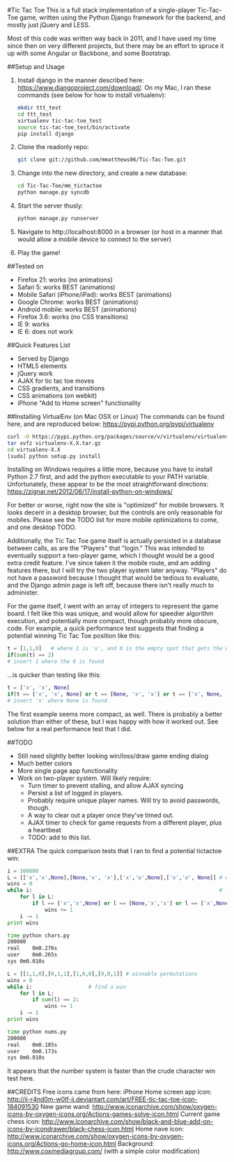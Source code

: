 #Tic Tac Toe
This is a full stack implementation of a single-player Tic-Tac-Toe game, written using the Python Django framework for the backend, and mostly just jQuery and LESS.

Most of this code was written way back in 2011, and I have used my time since then on very different projects, but there may be an effort to spruce it up with some Angular or Backbone, and some Bootstrap.

##Setup and Usage
1. Install django in the manner described here: https://www.djangoproject.com/download/.  On my Mac, I ran these commands (see below for how to install virtualenv):
	```bash
	mkdir ttt_test
	cd ttt_test
	virtualenv tic-tac-toe_test
	source tic-tac-toe_test/bin/activate
	pip install django
	```

2. Clone the readonly repo:
	```bash
	git clone git://github.com/mmatthews06/Tic-Tac-Toe.git
	```

3. Change into the new directory, and create a new database:
	```bash
	cd Tic-Tac-Toe/mm_tictactoe
	python manage.py syncdb
	```

4. Start the server thusly:
	```bash
	python manage.py runserver
	```

5. Navigate to http://localhost:8000 in a browser (or host in a manner that would allow a mobile device to connect to the server)
6. Play the game!

##Tested on
- Firefox 21: works (no animations)
- Safari 5: works BEST (animations)
- Mobile Safari (iPhone/iPad): works BEST (animations)
- Google Chrome: works BEST (animations)
- Android mobile: works BEST (animations)
- Firefox 3.6: works (no CSS transitions)
- IE 9: works
- IE 6: does not work

##Quick Features List
- Served by Django
- HTML5 elements
- jQuery work
- AJAX for tic tac toe moves
- CSS gradients, and transitions
- CSS animations (on webkit)
- iPhone "Add to Home screen" functionality

##Installing VirtualEnv (on Mac OSX or Linux)
The commands can be found here, and are reproduced below: https://pypi.python.org/pypi/virtualenv
```bash
curl -O https://pypi.python.org/packages/source/v/virtualenv/virtualenv-X.X.tar.gz
tar xvfz virtualenv-X.X.tar.gz
cd virtualenv-X.X
[sudo] python setup.py install
```

Installing on Windows requires a little more, because you have to install Python 2.7 first, and add the python executable to your PATH variable.  Unfortunately, these appear to be the most straightforward directions:
https://zignar.net/2012/06/17/install-python-on-windows/

For better or worse, right now the site is "optimized" for mobile browsers.  It looks decent in a desktop browser, but the controls are only reasonable for mobiles.  Please see the TODO list for more mobile optimizations to come, and one desktop TODO.

Additionally, the Tic Tac Toe game itself is actually persisted in a database between calls, as are the "Players" that "login."  This was intended to eventually support a two-player game, which I thought would be a good extra credit feature.  I've since taken it the mobile route, and am adding features there, but I will try the two player system later anyway.  "Players" do not have a password because I thought that would be tedious to evaluate, and the Django admin page is left off, because there isn't really much to administer.

For the game itself, I went with an array of integers to represent the game board.  I felt like this was unique, and would allow for speedier algorithm execution, and potentially more compact, though probably more obscure, code.  For example, a quick performance test suggests that finding a potential winning Tic Tac Toe position like this:
```python
t = [1,1,0]   # where 1 is 'x', and 0 is the empty spot that gets the win
if(sum(t) == 2)
# insert 1 where the 0 is found
```

...is quicker than testing like this:
```python
t = ['x', 'x', None]
if(t == ['x', 'x', None] or t == [None, 'x', 'x'] or t == ['x', None, 'x'])
# insert 'x' where None is found
```

The first example seems more compact, as well.  There is probably a better solution than either of these, but I was happy with how it worked out.  See below for a real performance test that I did.

##TODO
- Still need slightly better looking win/loss/draw game ending dialog
- Much better colors
- More single page app functionality
- Work on two-player system.  Will likely require:
	- Turn timer to prevent stalling, and allow AJAX syncing
	- Persist a list of logged in players.
	- Probably require unique player names.  Will try to avoid passwords, though.
	- A way to clear out a player once they've timed out.
	- AJAX timer to check for game requests from a different player, plus a heartbeat
	- TODO: add to this list.

##EXTRA
The quick comparison tests that I ran to find a potential tictactoe win:
```python
i = 100000
L = [['x','x',None],[None,'x', 'x'],['x','o',None],['o','o', None]] # winnable permutations
wins = 0
while i:                                                            # find a win
    for l in L:
        if l == ['x','x',None] or l == [None,'x','x'] or l == ['x',None,'x']:
            wins += 1
    i -= 1
print wins
```

```bash
time python chars.py
200000
real	0m0.276s
user	0m0.265s
sys	0m0.010s
```

```python
L = [[1,1,0],[0,1,1],[1,0,0],[0,0,1]] # winnable permutations
wins = 0
while i:			      # find a win
    for l in L:
        if sum(l) == 2:
            wins += 1
    i -= 1
print wins
```
```bash
time python nums.py
200000
real	0m0.185s
user	0m0.173s
sys	0m0.010s
```

It appears that the number system is faster than the crude character win test here.

##CREDITS
Free icons came from here:
iPhone Home screen app icon: http://ii-r4nd0m-w0lf-ii.deviantart.com/art/FREE-tic-tac-toe-icon-184091530
New game wand: http://www.iconarchive.com/show/oxygen-icons-by-oxygen-icons.org/Actions-games-solve-icon.html
Current game chess icon: http://www.iconarchive.com/show/black-and-blue-add-on-icons-by-icondrawer/black-chess-icon.html
Home nave icon: http://www.iconarchive.com/show/oxygen-icons-by-oxygen-icons.org/Actions-go-home-icon.html
Background: http://www.coxmediagroup.com/ (with a simple color modification)
